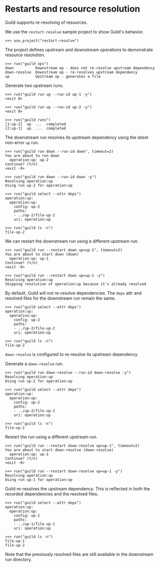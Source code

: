 # Restarts and resource resolution

Guild supports re-resolving of resources.

We use the `restart-resolve` sample project to show Guild's behavior.

    >>> use_project("restart-resolve")

The project defines upstream and downstream operations to demonstrate
resource resolution.

    >>> run("guild ops")
    down          Downstream op - does not re-resolve upstream dependency
    down-resolve  Downstream op - re-resolves upstream dependency
    up            Upstream op - generates a file

Generate two upstream runs.

    >>> run("guild run up --run-id up-1 -y")
    <exit 0>

    >>> run("guild run up --run-id up-2 -y")
    <exit 0>

    >>> run("guild runs")
    [1:up-2]  up  ...  completed
    [2:up-1]  up  ...  completed

The downstream run resolves its upstream dependency using the latest
non-error `up` run.

    >>> run("guild run down --run-id down", timeout=2)
    You are about to run down
      operation:up: up-2
    Continue? (Y/n)
    <exit -9>

    >>> run("guild run down --run-id down -y")
    Resolving operation:up
    Using run up-2 for operation:up

    >>> run("guild select --attr deps")
    operation:up:
      operation:up:
        config: up-2
        paths:
        - ../up-2/file-up-2
        uri: operation:up

    >>> run("guild ls -n")
    file-up-2

We can restart the downstream run using a different upstream run.

    >>> run("guild run --restart down up=up-1", timeout=2)
    You are about to start down (down)
      operation:up: up-1
    Continue? (Y/n)
    <exit -9>

    >>> run("guild run --restart down up=up-1 -y")
    Resolving operation:up
    Skipping resolution of operation:up because it's already resolved

By default, Guild will not re-resolve dependencies. The `deps` attr
and resolved files for the downstream run remain the same.

    >>> run("guild select --attr deps")
    operation:up:
      operation:up:
        config: up-2
        paths:
        - ../up-2/file-up-2
        uri: operation:up

    >>> run("guild ls -n")
    file-up-2

`down-resolve` is configured to re-resolve its upstream dependency.

Generate a `down-resolve` run.

    >>> run("guild run down-resolve --run-id down-resolve -y")
    Resolving operation:up
    Using run up-2 for operation:up

    >>> run("guild select --attr deps")
    operation:up:
      operation:up:
        config: up-2
        paths:
        - ../up-2/file-up-2
        uri: operation:up

    >>> run("guild ls -n")
    file-up-2

Restart the run using a different upstream run.

    >>> run("guild run --restart down-resolve up=up-1", timeout=2)
    You are about to start down-resolve (down-resolve)
      operation:up: up-1
    Continue? (Y/n)
    <exit -9>

    >>> run("guild run --restart down-resolve up=up-1 -y")
    Resolving operation:up
    Using run up-1 for operation:up

Guild re-resolves the upstream dependency. This is reflected in both
the recorded dependencies and the resolved files.

    >>> run("guild select --attr deps")
    operation:up:
      operation:up:
        config: up-1
        paths:
        - ../up-1/file-up-1
        uri: operation:up

    >>> run("guild ls -n")
    file-up-1
    file-up-2

Note that the previously resolved files are still available in the
downstream run directory.
